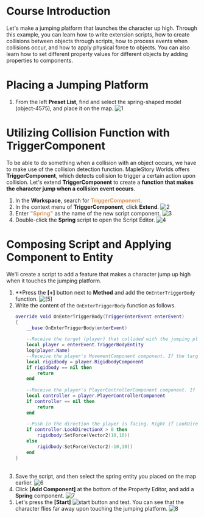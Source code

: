 # Course Introduction
Let's make a jumping platform that launches the character up high. Through this example, you can learn how to write extension scripts, how to create collisions between objects through scripts, how to process events when collisions occur, and how to apply physical force to objects. 
You can also learn how to set different property values for different objects by adding properties to components.
# Placing a Jumping Platform
1. From the left **Preset List**, find and select the spring-shaped model (object-4575), and place it on the map.
    ![1](https://mod-file.dn.nexoncdn.co.kr/bbs/165604935001714611bdebb36466091d47d17fb16a24a.png "1")
# Utilizing Collision Function with TriggerComponent
To be able to do something when a collision with an object occurs, we have to make use of the collision detection function. MapleStory Worlds offers **TriggerComponent**, which detects collision to trigger a certain action upon collision. Let's extend **TriggerComponent** to create a **function that makes the character jump when a collision event occurs**.

1. In the **Workspace**, search for <span style="color: #dc9656">**TriggerComponent**</span>.
2. In the context menu of **TriggerComponent**, click **Extend**.
    ![2](https://mod-file.dn.nexoncdn.co.kr/bbs/165604959095153cfca57050245b38749c711113ff227.png "2")
    <br>
3. Enter <span style="color: #dc9656">**"Spring"**</span> as the name of the new script component.
    ![3](https://mod-file.dn.nexoncdn.co.kr/bbs/163542033144502adadc09f744c09917af9217755b545.png "3")
    <br>
4. Double-click the **Spring** script to open the Script Editor.
    ![4](https://mod-file.dn.nexoncdn.co.kr/bbs/1635420361509dad37849139e4c5798eb5b68431f70dc.png "4")
    <br>
# Composing Script and Applying Component to Entity
We'll create a script to add a feature that makes a character jump up high when it touches the jumping platform.

1. **Press the **[+]** button next to **Method** and add the `OnEnterTriggerBody` function.
    ![[5]](https://mod-file.dn.nexoncdn.co.kr/bbs/173949930506311bf9917c12346bcb94c6a915d5244d7.png "5")
    <br>
2. Write the content of the `OnEnterTriggerBody` function as follows.
    ```lua
    override void OnEnterTriggerBody(TriggerEnterEvent enterEvent) 
    {
        __base:OnEnterTriggerBody(enterEvent)
        
        --Receive the target (player) that collided with the jumping platform.
        local player = enterEvent.TriggerBodyEntity
        log(player.Name)
        --Receive the player's MovementComponent component. If the target has no MovementComponent, the function ends.
        local rigidbody = player.RigidbodyComponent
        if rigidbody == nil then
        	return
        end
        
        --Receive the player's PlayerControllerComponent component. If the target has no PlayerControllerComponent, the function ends.
        local controller = player.PlayerControllerComponent
        if controller == nil then
        	return
        end
        
        --Push in the direction the player is facing. Right if LookDirectionX is a positive number, left for a negative number.
        if controller.LookDirectionX > 0 then
            rigidbody:SetForce(Vector2(10,10))    
        else
            rigidbody:SetForce(Vector2(-10,10))
        end
    }
    ```
    <br>
3. Save the script, and then select the spring entity you placed on the map earlier.
    ![6](https://mod-file.dn.nexoncdn.co.kr/bbs/1659682364643e700e1fcbcd549539f62f219cdc00b24.png "6")
    <br>
4. Click **[Add Component]** at the bottom of the Property Editor, and add a **Spring** component.
    ![7](https://mod-file.dn.nexoncdn.co.kr/bbs/1635317761426ae2b93a52a6f47cfa0fbb58e9c90c16f.png "7")
    <br>
5. Let's press the **[Start]** ![start](https://mod-file.dn.nexoncdn.co.kr/storage/icons/tool/icon_play.png "start") button and test. You can see that the character flies far away upon touching the jumping platform.
    ![8](https://mod-file.dn.nexoncdn.co.kr/bbs/1656049685585a94042b540df4073af62cc5fa37abf20.png "8")